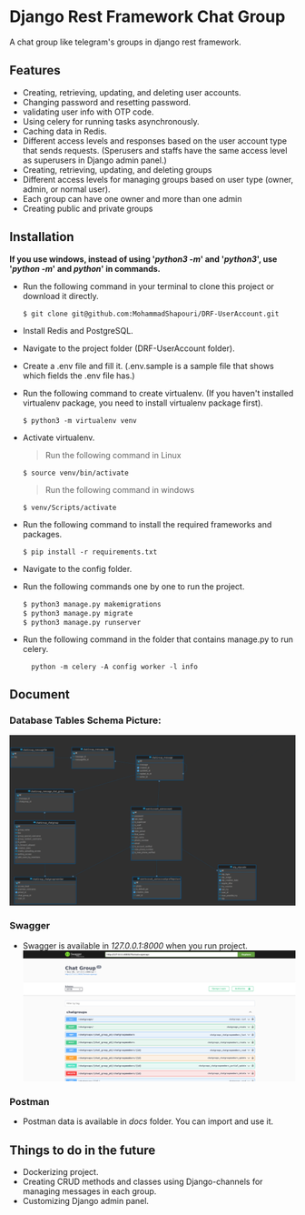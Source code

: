 
# Django Rest Framework Chat Group

A chat group like telegram's groups in django rest framework.


## Features
* Creating, retrieving, updating, and deleting user accounts.
* Changing password and resetting password.
* validating user info with OTP code.
* Using celery for running tasks asynchronously.
* Caching data in Redis.
* Different access levels and responses based on the user account type that sends requests. (Sperusers and staffs have the same access level as superusers in
  Django admin panel.)
* Creating, retrieving, updating, and deleting groups
* Different access levels for managing groups based on user type (owner, admin, or normal user).
* Each group can have one owner and more than one admin
* Creating public and private groups



## Installation
__If you use windows, instead of using '_python3 -m_' and '_python3_', use '_python -m_' and _python_' in commands.__
* Run the following command in your terminal to clone this project or download it directly.
    ```
    $ git clone git@github.com:MohammadShapouri/DRF-UserAccount.git
    ```
* Install Redis and PostgreSQL.

* Navigate to the project folder (DRF-UserAccount folder).

* Create a .env file and fill it. (.env.sample is a sample file that shows which fields the .env file has.)

* Run the following command to create virtualenv. (If you haven't installed virtualenv package, you need to install virtualenv package first).
    ```
    $ python3 -m virtualenv venv
    ```

* Activate virtualenv.
    > Run the following command in Linux
    ```
    $ source venv/bin/activate
    ```
    > Run the following command in windows
    ```
    $ venv/Scripts/activate
    ```


* Run the following command to install the required frameworks and packages.
    ```
    $ pip install -r requirements.txt
    ```

* Navigate to the config folder.

* Run the following commands one by one to run the project.
    ```
    $ python3 manage.py makemigrations
    $ python3 manage.py migrate
    $ python3 manage.py runserver
    ```

* Run the following command in the folder that contains manage.py to run celery.
  ```
    python -m celery -A config worker -l info

  ```


## Document
### Database Tables Schema Picture:
![database tables schema picture](https://github.com/MohammadShapouri/DRF-ChatGroup/blob/main/docs/database-tables-schema.png?raw=true)

### Swagger
* Swagger is available in _127.0.0.1:8000_ when you run project.
![swagger preview](https://github.com/MohammadShapouri/DRF-ChatGroup/blob/main/docs/ChatGroup-swagger-preview.png?raw=true)

### Postman
* Postman data is available in _docs_ folder. You can import and use it.




## Things to do in the future
* Dockerizing project.
* Creating CRUD methods and classes using Django-channels for managing messages in each group.
* Customizing Django admin panel.

